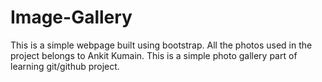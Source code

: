 # Image-Gallery
This is a simple webpage built using bootstrap. All the photos used in the project  belongs to Ankit Kumain.
This is a simple photo gallery part of learning git/github project.
